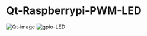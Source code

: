 # Qt-Raspberrypi-PWM-LED
![Qt-image](https://github.com/VanNhatKK/Qt-Raspberrypi-PWM-LED/assets/150117005/f12bf202-6d2e-4e30-b080-04392d5fb06d)
![gpio-LED](https://github.com/VanNhatKK/Qt-Raspberrypi-PWM-LED/assets/150117005/2bbe39a3-eb4b-4965-9f58-eb348ac3ec25)
